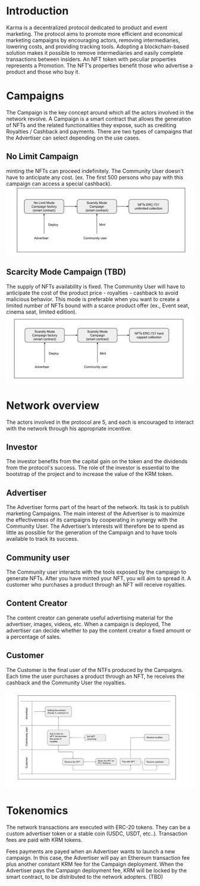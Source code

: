 # Introduction

Karma is a decentralized protocol dedicated to product and event marketing. The protocol aims to promote more efficient and economical marketing campaigns by encouraging actors, removing intermediaries, lowering costs, and providing tracking tools. Adopting a blockchain-based solution makes it possible to remove intermediaries and easily complete transactions between insiders. An NFT token with peculiar properties represents a Promotion. The NFT’s properties benefit those who advertise a product and those who buy it.

# Campaigns

The Campaign is the key concept around which all the actors involved in the network revolve. A Campaign is a smart contract that allows the generation of NFTs and the related functionalities they expose, such as crediting Royalties / Cashback and payments.
There are two types of campaigns that the Advertiser can select depending on the use cases.

## No Limit Campaign
minting the NFTs can proceed indefinitely. The Community User doesn't have to anticipate any cost. (ex. The first 500 persons who pay with this campaign can access a special cashback).
![](./img/nolimit.svg)

## Scarcity Mode Campaign (TBD)
The supply of NFTs availability is fixed. The Community User will have to anticipate the cost of the product price - royalties - cashback to avoid malicious behavior. This mode is preferable when you want to create a limited number of NFTs bound with a scarce product offer (ex., Event seat, cinema seat, limited edition).
![](./img/scarisity.svg)

# Network overview
The actors involved in the protocol are 5, and each is encouraged to interact with the network through his appropriate incentive.

## Investor 
The investor benefits from the capital gain on the token and the dividends from the protocol's success. The role of the investor is essential to the bootstrap of the project and to increase the value of the KRM token. 

## Advertiser
The Advertiser forms part of the heart of the network. Its task is to publish marketing Campaigns. The main interest of the Advertiser is to maximize the effectiveness of its campaigns by cooperating in synergy with the Community User. The Advertiser’s interests will therefore be to spend as little as possible for the generation of the Campaign and to have tools available to track its success.

## Community user
The Community user interacts with the tools exposed by the campaign to generate NFTs. After you have minted your NFT, you will aim to spread it. A customer who purchases a product through an NFT will receive royalties.

## Content Creator
The content creator can generate useful advertising material for the advertiser, images, videos, etc. When a campaign is deployed, The advertiser can decide whether to pay the content creator a fixed amount or a percentage of sales.

## Customer
The Customer is the final user of the NTFs produced by the Campaigns. Each time the user purchases a product through an NFT, he receives the cashback and the Community User the royalties.

![](./img/network.svg)

# Tokenomics

The network transactions are executed with ERC-20 tokens. They can be a custom advertiser token or a stable coin (USDC, USDT, etc..). Transaction fees are paid with KRM tokens.

Fees payments are payed when an Advertiser wants to launch a new campaign. In this case, the Advertiser will pay an Ethereum transaction fee plus another constant KRM fee for the Campaign deployment. When the Advertiser pays the Campaign deployment fee, KRM will be locked by the smart contract, to be distributed to the network adopters. (TBD)


